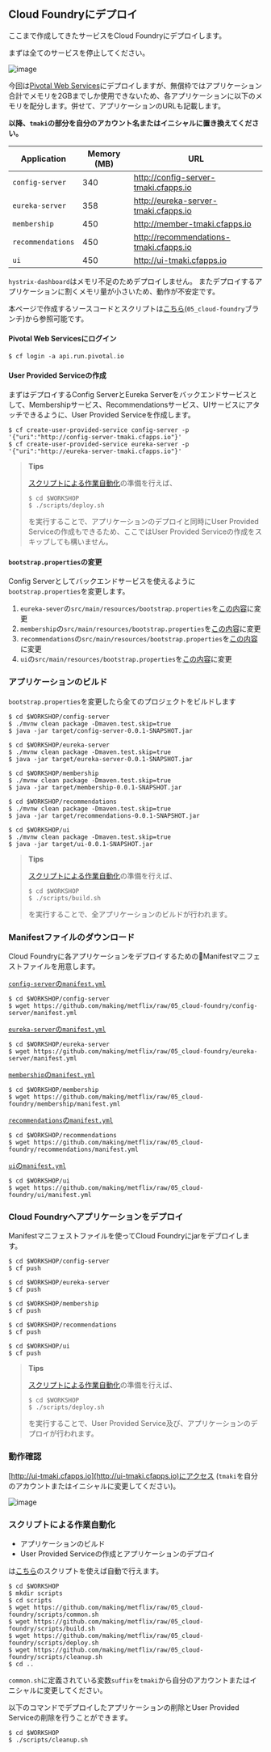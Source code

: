 ## Cloud Foundryにデプロイ

ここまで作成してきたサービスをCloud Foundryにデプロイします。

まずは全てのサービスを停止してください。

![image](https://qiita-image-store.s3.amazonaws.com/0/1852/281de1b2-85c5-bd8a-a611-ebe1a488e409.png)

今回は[Pivotal Web Services](https://run.pivotal.io/)にデプロイしますが、無償枠ではアプリケーション合計でメモリを2GBまでしか使用できないため、各アプリケーションに以下のメモリを配分します。併せて、アプリケーションのURLも記載します。

**以降、`tmaki`の部分を自分のアカウント名またはイニシャルに置き換えてください。**

| Application | Memory (MB) | URL |
|-----------|------------|------|
| `config-server` | 340 | http://config-server-tmaki.cfapps.io |
| `eureka-server` | 358 | http://eureka-server-tmaki.cfapps.io |
| `membership` | 450 | http://member-tmaki.cfapps.io |
| `recommendations` | 450 | http://recommendations-tmaki.cfapps.io |
| `ui` | 450 | http://ui-tmaki.cfapps.io |

`hystrix-dashboard`はメモリ不足のためデプロイしません。
またデプロイするアプリケーションに割くメモリ量が小さいため、動作が不安定です。

本ページで作成するソースコードとスクリプトは[こちら](https://github.com/making/metflix/tree/05_cloud-foundry)(`05_cloud-foundry`ブランチ)から参照可能です。

#### Pivotal Web Servicesにログイン

``` console
$ cf login -a api.run.pivotal.io
```

#### User Provided Serviceの作成


まずはデプロイするConfig ServerとEureka Serverをバックエンドサービスとして、Membershipサービス、Recommendationsサービス、UIサービスにアタッチできるように、User Provided Serviceを作成します。

``` console
$ cf create-user-provided-service config-server -p '{"uri":"http://config-server-tmaki.cfapps.io"}'
$ cf create-user-provided-service eureka-server -p '{"uri":"http://eureka-server-tmaki.cfapps.io"}'
```

> **Tips**
> 
> [スクリプトによる作業自動化](#スクリプトによる作業自動化)の準備を行えば、
> 
> ``` console
> $ cd $WORKSHOP
> $ ./scripts/deploy.sh
> ```
> 
> を実行することで、アプリケーションのデプロイと同時にUser Provided Serviceの作成もできるため、ここではUser Provided Serviceの作成をスキップしても構いません。

#### `bootstrap.properties`の変更

Config Serverとしてバックエンドサービスを使えるように`bootstrap.properties`を変更します。

1. `eureka-sever`の`src/main/resources/bootstrap.properties`を[この内容](https://github.com/making/metflix/blob/05_cloud-foundry/eureka-server/src/main/resources/bootstrap.properties)に変更
1. `membership`の`src/main/resources/bootstrap.properties`を[この内容](https://github.com/making/metflix/blob/05_cloud-foundry/membership/src/main/resources/bootstrap.properties)に変更
1. `recommendations`の`src/main/resources/bootstrap.properties`を[この内容](https://github.com/making/metflix/blob/05_cloud-foundry/recommendations/src/main/resources/bootstrap.properties)に変更
1. `ui`の`src/main/resources/bootstrap.properties`を[この内容](https://github.com/making/metflix/blob/05_cloud-foundry/ui/src/main/resources/bootstrap.properties)に変更

### アプリケーションのビルド

`bootstrap.properties`を変更したら全てのプロジェクトをビルドします

``` console
$ cd $WORKSHOP/config-server
$ ./mvnw clean package -Dmaven.test.skip=true
$ java -jar target/config-server-0.0.1-SNAPSHOT.jar
```

``` console
$ cd $WORKSHOP/eureka-server
$ ./mvnw clean package -Dmaven.test.skip=true
$ java -jar target/eureka-server-0.0.1-SNAPSHOT.jar
```

``` console
$ cd $WORKSHOP/membership
$ ./mvnw clean package -Dmaven.test.skip=true
$ java -jar target/membership-0.0.1-SNAPSHOT.jar
```

``` console
$ cd $WORKSHOP/recommendations
$ ./mvnw clean package -Dmaven.test.skip=true
$ java -jar target/recommendations-0.0.1-SNAPSHOT.jar
```

``` console
$ cd $WORKSHOP/ui
$ ./mvnw clean package -Dmaven.test.skip=true
$ java -jar target/ui-0.0.1-SNAPSHOT.jar
```

> **Tips**
> 
> [スクリプトによる作業自動化](#スクリプトによる作業自動化)の準備を行えば、
> 
> ``` console
> $ cd $WORKSHOP
> $ ./scripts/build.sh
> ```
> 
> を実行することで、全アプリケーションのビルドが行われます。


### Manifestファイルのダウンロード

Cloud Foundryに各アプリケーションをデプロイするためのManifestマニフェストファイルを用意します。

[`config-server`の`manifest.yml`](https://github.com/making/metflix/blob/05_cloud-foundry/config-server/manifest.yml)

``` console
$ cd $WORKSHOP/config-server
$ wget https://github.com/making/metflix/raw/05_cloud-foundry/config-server/manifest.yml
```

[`eureka-server`の`manifest.yml`](https://github.com/making/metflix/blob/05_cloud-foundry/eureka-server/manifest.yml)

``` console
$ cd $WORKSHOP/eureka-server
$ wget https://github.com/making/metflix/raw/05_cloud-foundry/eureka-server/manifest.yml
```

[`membership`の`manifest.yml`](https://github.com/making/metflix/blob/05_cloud-foundry/membership/manifest.yml)

``` console
$ cd $WORKSHOP/membership
$ wget https://github.com/making/metflix/raw/05_cloud-foundry/membership/manifest.yml
```

[`recommendations`の`manifest.yml`](https://github.com/making/metflix/blob/05_cloud-foundry/recommendations/manifest.yml)

``` console
$ cd $WORKSHOP/recommendations
$ wget https://github.com/making/metflix/raw/05_cloud-foundry/recommendations/manifest.yml
```

[`ui`の`manifest.yml`](https://github.com/making/metflix/blob/05_cloud-foundry/ui/manifest.yml)

``` console
$ cd $WORKSHOP/ui
$ wget https://github.com/making/metflix/raw/05_cloud-foundry/ui/manifest.yml
```

### Cloud Foundryへアプリケーションをデプロイ

Manifestマニフェストファイルを使ってCloud Foundryにjarをデプロイします。

``` console
$ cd $WORKSHOP/config-server
$ cf push
```

``` console
$ cd $WORKSHOP/eureka-server
$ cf push
```

``` console
$ cd $WORKSHOP/membership
$ cf push
```

``` console
$ cd $WORKSHOP/recommendations
$ cf push
```

``` console
$ cd $WORKSHOP/ui
$ cf push
```



> **Tips**
> 
> [スクリプトによる作業自動化](#スクリプトによる作業自動化)の準備を行えば、
> 
> ``` console
> $ cd $WORKSHOP
> $ ./scripts/deploy.sh
> ```
> 
> を実行することで、User Provided Service及び、アプリケーションのデプロイが行われます。


### 動作確認

[http://ui-tmaki.cfapps.io](http://ui-tmaki.cfapps.io)にアクセス (`tmaki`を自分のアカウントまたはイニシャルに変更してください)。

![image](https://qiita-image-store.s3.amazonaws.com/0/1852/47c85439-418e-6fea-6e01-4816243a1241.png)


### スクリプトによる作業自動化

* アプリケーションのビルド
* User Provided Serviceの作成とアプリケーションのデプロイ

は[こちら](https://github.com/making/metflix/tree/05_cloud-foundry/scripts)のスクリプトを使えば自動で行えます。

``` console
$ cd $WORKSHOP
$ mkdir scripts
$ cd scripts
$ wget https://github.com/making/metflix/raw/05_cloud-foundry/scripts/common.sh
$ wget https://github.com/making/metflix/raw/05_cloud-foundry/scripts/build.sh
$ wget https://github.com/making/metflix/raw/05_cloud-foundry/scripts/deploy.sh
$ wget https://github.com/making/metflix/raw/05_cloud-foundry/scripts/cleanup.sh
$ cd ..
```

`common.sh`に定義されている変数`suffix`を`tmaki`から自分のアカウントまたはイニシャルに変更してください。


以下のコマンドでデプロイしたアプリケーションの削除とUser Provided Serviceの削除を行うことができます。

``` console
$ cd $WORKSHOP
$ ./scripts/cleanup.sh
```
